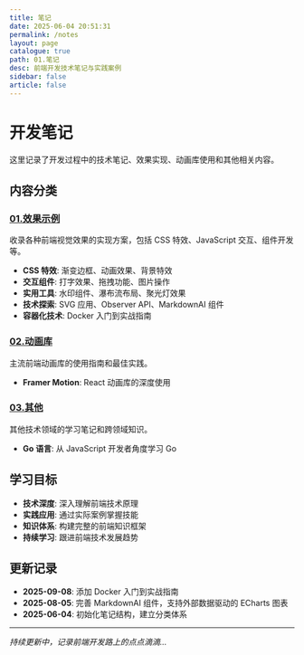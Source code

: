 ```yaml
---
title: 笔记
date: 2025-06-04 20:51:31
permalink: /notes
layout: page
catalogue: true
path: 01.笔记
desc: 前端开发技术笔记与实践案例
sidebar: false
article: false
---
```


# 开发笔记

这里记录了开发过程中的技术笔记、效果实现、动画库使用和其他相关内容。

## 内容分类

### [01.效果示例](/notes/effects/)

收录各种前端视觉效果的实现方案，包括 CSS 特效、JavaScript 交互、组件开发等。

- **CSS 特效**: 渐变边框、动画效果、背景特效
- **交互组件**: 打字效果、拖拽功能、图片操作
- **实用工具**: 水印组件、瀑布流布局、聚光灯效果
- **技术探索**: SVG 应用、Observer API、MarkdownAI 组件
- **容器化技术**: Docker 入门到实战指南

### [02.动画库](/notes/animation/)

主流前端动画库的使用指南和最佳实践。

- **Framer Motion**: React 动画库的深度使用

### [03.其他](/notes/others/)

其他技术领域的学习笔记和跨领域知识。

- **Go 语言**: 从 JavaScript 开发者角度学习 Go

## 学习目标

- **技术深度**: 深入理解前端技术原理
- **实践应用**: 通过实际案例掌握技能
- **知识体系**: 构建完整的前端知识框架
- **持续学习**: 跟进前端技术发展趋势

## 更新记录

- **2025-09-08**: 添加 Docker 入门到实战指南
- **2025-08-05**: 完善 MarkdownAI 组件，支持外部数据驱动的 ECharts 图表
- **2025-06-04**: 初始化笔记结构，建立分类体系

---

_持续更新中，记录前端开发路上的点点滴滴..._

